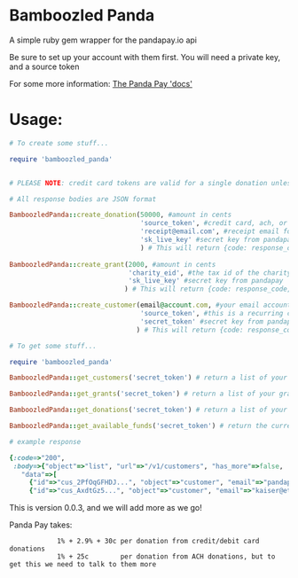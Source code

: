 
# Bamboozled Panda

A simple ruby gem wrapper for the pandapay.io api

Be sure to set up your account with them first. You will need a private key, and a source token

For some more information: [The Panda Pay 'docs'](http://docs.pandapay.io/getting-started-pandapay-api/api-reference)

# Usage:

```ruby
# To create some stuff...

require 'bamboozled_panda'


# PLEASE NOTE: credit card tokens are valid for a single donation unless you create a customer

# All response bodies are JSON format

BamboozledPanda::create_donation(50000, #amount in cents
                                 'source_token', #credit card, ach, or customer token from pandapay tokenizer 
                                 'receipt@email.com', #receipt email for tax refund
                                 'sk_live_key' #secret key from pandapay
                                 ) # This will return {code: response_code, body: response_body} 
                                 
BamboozledPanda::create_grant(2000, #amount in cents 
                              'charity_eid', #the tax id of the charity
                              'sk_live_key' #secret key from pandapay
                             ) # This will return {code: response_code, body: response_body} 

BamboozledPanda::create_customer(email@account.com, #your email account
                                 'source_token', #this is a recurring credit card or ach token from pandapay
                                 'secret_token' #secret key from pandapay
                                ) # This will return {code: response_code, body: response_body} 

```

```ruby
# To get some stuff...

require 'bamboozled_panda'

BamboozledPanda::get_customers('secret_token') # return a list of your customer objects

BamboozledPanda::get_grants('secret_token') # return a list of your grants

BamboozledPanda::get_donations('secret_token') # return a list of your donations

BamboozledPanda::get_available_funds('secret_token') # return the current funds available to make grants with

```

```ruby
# example response

{:code=>"200", 
 :body=>{"object"=>"list", "url"=>"/v1/customers", "has_more"=>false, 
   "data"=>[
     {"id"=>"cus_2PfOqGFHDJ...", "object"=>"customer", "email"=>"pandapay@gmail.com", "livemode"=>true, "cards"=>[{"id"=>"card_Buv...", "object"=>"card", "created"=>1503964106, "livemode"=>true, "customer"=>"cus_2PfOqGFHDJ...", "last4"=>"20XX"}]}, 
     {"id"=>"cus_AxdtGz5...", "object"=>"customer", "email"=>"kaiser@ethn.io", "livemode"=>true, "cards"=>[{"id"=>"card_LuYUF4z46...", "object"=>"card", "created"=>1503959644, "livemode"=>true, "customer"=>"cus_AxdtGz5...", "last4"=>"20XX"}]}]}}
```

This is version 0.0.3, and we will add more as we go!

Panda Pay takes: 

                1% + 2.9% + 30c per donation from credit/debit card donations
                1% + 25c        per donation from ACH donations, but to get this we need to talk to them more

